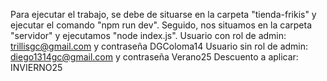 Para ejecutar el trabajo, se debe de situarse en la carpeta "tienda-frikis" y ejecutar el comando "npm run dev". Seguido, nos situamos en la carpeta "servidor" y ejecutamos "node index.js".
Usuario con rol de admin: trillisgc@gmail.com y contraseña DGColoma14
Usuario sin rol de admin: diego1314gc@gmail.com y contraseña Verano25
Descuento a aplicar: INVIERNO25
